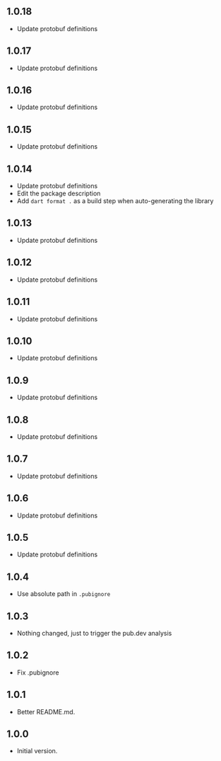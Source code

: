 ## 1.0.18

- Update protobuf definitions

## 1.0.17

- Update protobuf definitions

## 1.0.16

- Update protobuf definitions

## 1.0.15

- Update protobuf definitions

## 1.0.14

- Update protobuf definitions
- Edit the package description
- Add `dart format .` as a build step when auto-generating the library

## 1.0.13

- Update protobuf definitions

## 1.0.12

- Update protobuf definitions

## 1.0.11

- Update protobuf definitions

## 1.0.10

- Update protobuf definitions

## 1.0.9

- Update protobuf definitions

## 1.0.8

- Update protobuf definitions

## 1.0.7

- Update protobuf definitions

## 1.0.6

- Update protobuf definitions

## 1.0.5

- Update protobuf definitions

## 1.0.4

- Use absolute path in `.pubignore`

## 1.0.3

- Nothing changed, just to trigger the pub.dev analysis

## 1.0.2

- Fix .pubignore

## 1.0.1

- Better README.md.

## 1.0.0

- Initial version.
